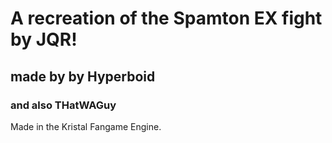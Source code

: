 # A recreation of the Spamton EX fight by JQR!

## made by by Hyperboid

### and also THatWAGuy


Made in the Kristal Fangame Engine.

